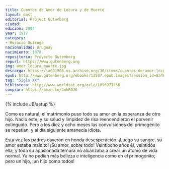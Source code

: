 ```yaml
---
title: Cuentos de Amor de Locura y de Muerte
layout: post
editorial: Project Gutenberg
ciudad: 
edicion: 2004
year: 1917
category:
- Horacio Quiroga
nacionalidad: Uruguay
nacimiento: 1878
repositorio: Proyecto Gutenberg
repurl: https://www.gutenberg.org
img: amor_locura_muerte.jpg
descarga: https://ia601506.us.archive.org/30/items/cuentos-de-amor-locura-y-muerte-horacio-quiroga/Cuentos-de-amor_-locura-y-muerte-Horacio-Quiroga.pdf
epub: http://www.gutenberg.org/ebooks/13507.epub.images?session_id=8a4024cf856ba29732eb76440e3b05adf4b05442
tag: "Siglo XX"
biblioteca: http://www.worldcat.org/oclc/1096971850
comprar: https://amzn.to/3mkROJ6
---
```

{% include JB/setup %}

Como es natural, el matrimonio puso todo su amor en la esperanza de otro hijo. Nació éste, y su salud y limpidez de risa reencendieron el porvenir extinguido. Pero a los diez y ocho meses las convulsiones del primogénito se repetían, y al día siguiente amanecía idiota.
 
Esta vez los padres cayeron en honda desesperación. ¡Luego su sangre, su amor estaba maldito! ¡Su amor, sobre todo! Veintiocho años él, veintidós ella, y toda su apasionada ternura no alcanzaba a crear un átomo de vida normal. Ya no pedían más belleza e inteligencia como en el primogénito; pero un hijo, ¡un hijo como todos!

